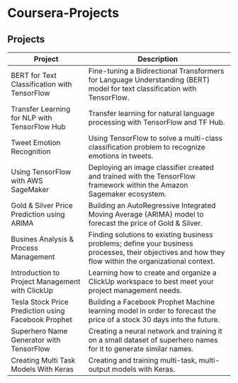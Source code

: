 # Coursera-Projects

## Projects
| Project | Description |
| --- | --- |
| BERT for Text Classification with TensorFlow |  Fine-tuning a Bidirectional Transformers for Language Understanding (BERT) model for text classification with TensorFlow. |
| Transfer Learning for NLP with TensorFlow Hub | Transfer learning for natural language processing with TensorFlow and TF Hub. |
| Tweet Emotion Recognition | Using TensorFlow to solve a multi-class classification problem to recognize emotions in tweets. |
| Using TensorFlow with AWS SageMaker | Deploying an image classifier created and trained with the TensorFlow framework within the Amazon Sagemaker ecosystem.  |
| Gold & Silver Price Prediction using ARIMA | Building an AutoRegressive Integrated Moving Average (ARIMA) model to forecast the price of Gold & Silver. |
| Busines Analysis & Process Management | Finding solutions to existing business problems; define your business processes, their objectives and how they flow within the organizational context. |
| Introduction to Project Management with ClickUp | Learning how to create and organize a ClickUp workspace to best meet your project management needs. |
| Tesla Stock Price Prediction using Facebook Prophet | Building a Facebook Prophet Machine learning model in order to forecast the price of a stock 30 days into the future. |
| Superhero Name Generator with TensorFlow | Creating a neural network and training it on a small dataset of superhero names for it to generate similar names. |
| Creating Multi Task Models With Keras | Creating and training multi-task, multi-output models with Keras. |



